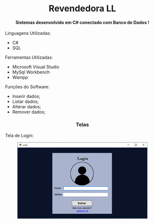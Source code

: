 <h1 align="center">Revendedora LL</h1>
<h4 align='center'>Sistemas desenvolvido em C# conectado com Banco de Dados !</h2>

Linguagens Utilizadas:
* C#
* SQL

Ferramentas Utilizadas:
* Microsoft Visual Studio
* MySql Workbench
* Wampp

Funções do Software:
* Inserir dados;
* Listar dados;
* Alterar dados;
* Remover dados;

<h3 align='center'>Telas</h3>

<p padding-top = 30px, padding-bottom = 30px>Tela de Login:</p>
<figure>
  <img src="Revendedora/Prints/Login.PNG" alt="Cadastro">
</figure>
